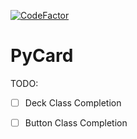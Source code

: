 [![CodeFactor](https://www.codefactor.io/repository/github/0xmmalik/pycard/badge)](https://www.codefactor.io/repository/github/0xmmalik/pycard)

PyCard
=

TODO:

- [ ] Deck Class Completion

- [ ] Button Class Completion
